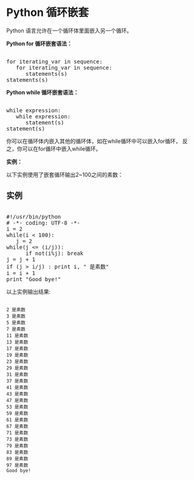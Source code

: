 Python 循环嵌套
===========

 Python 语言允许在一个循环体里面嵌入另一个循环。

 **Python for 循环嵌套语法：**

  <pre>

for iterating_var in sequence:
   for iterating_var in sequence:
      statements(s)
statements(s)
</pre>

  **Python while 循环嵌套语法：**

  <pre>

while expression:
   while expression:
      statement(s)
statement(s)
</pre>

  你可以在循环体内嵌入其他的循环体，如在while循环中可以嵌入for循环， 反之，你可以在for循环中嵌入while循环。

 **实例：**

 以下实例使用了嵌套循环输出2~100之间的素数：

  实例
--

 <pre>

#!/usr/bin/python
# -*- coding: UTF-8 -*-
i = 2
while(i < 100):
   j = 2
while(j <= (i/j)):
      if not(i%j): break
j = j + 1
if (j > i/j) : print i, " 是素数"
i = i + 1
print "Good bye!"
</pre>

  以上实例输出结果: 

 
```

2 是素数
3 是素数
5 是素数
7 是素数
11 是素数
13 是素数
17 是素数
19 是素数
23 是素数
29 是素数
31 是素数
37 是素数
41 是素数
43 是素数
47 是素数
53 是素数
59 是素数
61 是素数
67 是素数
71 是素数
73 是素数
79 是素数
83 是素数
89 是素数
97 是素数
Good bye!

```

